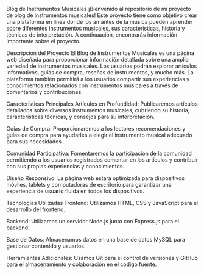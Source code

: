Blog de Instrumentos Musicales
¡Bienvenido al repositorio de mi proyecto de blog de instrumentos musicales! Este proyecto tiene como objetivo crear una plataforma en línea donde los amantes de la música pueden aprender sobre diferentes instrumentos musicales, sus características, historia y técnicas de interpretación. A continuación, encontrarás información importante sobre el proyecto.

Descripción del Proyecto
El Blog de Instrumentos Musicales es una página web diseñada para proporcionar información detallada sobre una amplia variedad de instrumentos musicales. Los usuarios podrán explorar artículos informativos, guías de compra, reseñas de instrumentos, y mucho más. La plataforma también permitirá a los usuarios compartir sus experiencias y conocimientos relacionados con instrumentos musicales a través de comentarios y contribuciones.

Características Principales
Artículos en Profundidad: Publicaremos artículos detallados sobre diversos instrumentos musicales, cubriendo su historia, características técnicas, y consejos para su interpretación.

Guías de Compra: Proporcionaremos a los lectores recomendaciones y guías de compra para ayudarles a elegir el instrumento musical adecuado para sus necesidades.

Comunidad Participativa: Fomentaremos la participación de la comunidad permitiendo a los usuarios registrados comentar en los artículos y contribuir con sus propias experiencias y conocimientos.

Diseño Responsivo: La página web estará optimizada para dispositivos móviles, tablets y computadoras de escritorio para garantizar una experiencia de usuario fluida en todos los dispositivos.

Tecnologías Utilizadas
Frontend: Utilizamos HTML, CSS y JavaScript para el desarrollo del frontend.

Backend: Utilizamos un servidor Node.js junto con Express.js para el backend.

Base de Datos: Almacenamos datos en una base de datos MySQL para gestionar contenido y usuarios.

Herramientas Adicionales: Usamos Git para el control de versiones y GitHub para el almacenamiento y colaboración en el código fuente.
